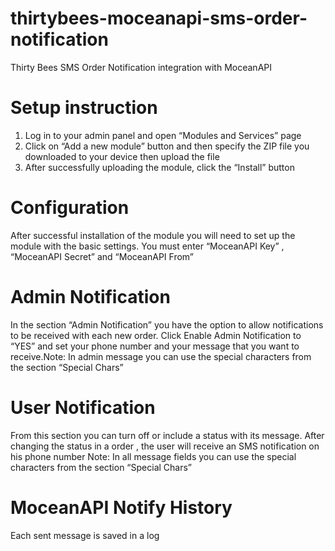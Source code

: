 # thirtybees-moceanapi-sms-order-notification
Thirty Bees SMS Order Notification integration with MoceanAPI

# Setup instruction

1. Log in to your admin panel and open “Modules and Services” page
2. Click on “Add a new module” button and then specify the ZIP file you downloaded to your device then upload the file
3. After successfully uploading the module, click the “Install” button


# Configuration
After successful installation of the module  you will need to set up the module with the basic settings. You must enter “MoceanAPI Key” , “MoceanAPI Secret” and “MoceanAPI From”


# Admin Notification
In the section “Admin Notification” you have the option to allow notifications to be received with each new order.
Click Enable Admin Notification to “YES” and set your phone number and your message that you want to receive.Note: In admin message you can use the special characters from the section “Special Chars”

# User Notification
From this section you can turn off or include a status with its message.
After changing the status in a order , the user will receive an SMS notification on his phone number
Note: In all message fields you can use the special characters from the section “Special Chars”

# MoceanAPI Notify History
Each sent message is saved in a log


